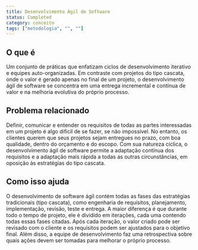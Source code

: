 ```yaml
---
title: Desenvolvimento Ágil de Software
status: Completed
category: conceito
tags: ["metodologia", "", ""]
---
```


## O que é

Um conjunto de práticas que enfatizam ciclos de desenvolvimento iterativo e equipes auto-organizadas. Em contraste com projetos do tipo cascata, onde o valor é gerado apenas no final de um projeto, o desenvolvimento ágil de software se concentra em uma entrega incremental e contínua de valor e na melhoria evolutiva do próprio processo.

## Problema relacionado

Definir, comunicar e entender os requisitos de todas as partes interessadas em um projeto é algo dificil de se fazer, se não impossível. No entanto, os clientes querem que seus projetos sejam entregues no prazo, com boa qualidade, dentro do orçamento e do escopo. Com sua natureza cíclica, o desenvolvimento ágil de software permite a adaptação contínua dos requisitos e a adaptação mais rápida a todas as outras circunstâncias, em oposição às estratégias do tipo cascata. 

## Como isso ajuda

O desenvolvimento de software ágil contém todas as fases das estratégias tradicionais (tipo cascata), como engenharia de requisitos, planejamento, implementação, revisão, teste e entrega. A maior diferença é que durante todo o tempo de projeto, ele é dividido em iterações, cada uma contendo todas essas fases citadas. Após cada iteração, o valor criado pode ser revisado com o cliente e os requisitos podem ser ajustados para o objetivo final. Além disso, a equipe de desenvolvimento faz uma retrospectiva sobre quais ações devem ser tomadas para melhorar o próprio processo.
